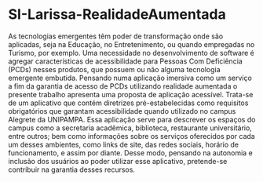 # SI-Larissa-RealidadeAumentada
As tecnologias emergentes têm poder de transformação onde são aplicadas, seja na Educação, no Entretenimento, ou quando empregadas no Turismo, por exemplo. Uma necessidade no desenvolvimento de software é agregar características de acessibilidade para Pessoas Com Deficiência (PCDs) nesses produtos, que possuem ou não alguma tecnologia emergente embutida. Pensando numa aplicação imersiva como um serviço a fim da garantia de acesso de PCDs utilizando realidade aumentada o presente trabalho apresenta uma proposta de aplicação acessível. Trata-se de um aplicativo que contém diretrizes pré-estabelecidas como requisitos obrigatórios que garantam acessibilidade quando utilizado no campus Alegrete da UNIPAMPA. Essa aplicação serve para descrever os espaços do campus como a secretaria acadêmica, biblioteca, restaurante universitário, entre outros; bem como informações sobre os serviços oferecidos por cada um desses ambientes, como links de site, das redes sociais, horário de funcionamento, e assim por diante. Desse modo, pensando na autonomia e inclusão dos usuários ao poder utilizar esse aplicativo, pretende-se contribuir na garantia desses recursos.
